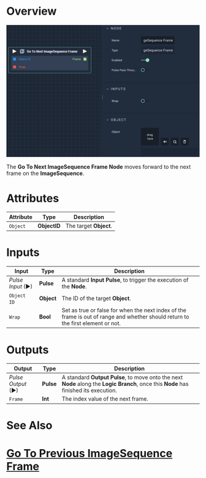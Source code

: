 # Overview

![The Go To Next ImageSequence Frame Node.](../../../.gitbook/assets/gotonextimagesequenceframe.png)

The **Go To Next ImageSequence Frame Node** moves forward to the next frame on the **ImageSequence**.

# Attributes

|Attribute|Type|Description|
|---|---|---|
|`Object`|**ObjectID**|The target **Object**.|

# Inputs

|Input|Type|Description|
|---|---|---|
|*Pulse Input* (►)|**Pulse**|A standard **Input Pulse**, to trigger the execution of the **Node**.|
|`Object ID`|**Object**|The ID of the target **Object**.|
|`Wrap`|**Bool**|Set as true or false for when the next index of the frame is out of range and whether should return to the first element or not. |

# Outputs

|Output|Type|Description|
|---|---|---|
|*Pulse Output* (►)|**Pulse**|A standard **Output Pulse**, to move onto the next **Node** along the **Logic Branch**, once this **Node** has finished its execution.|
|`Frame`|**Int**|The index value of the next frame.|


# See Also

# [**Go To Previous ImageSequence Frame**](gotopreviousimagesequenceframe.md)